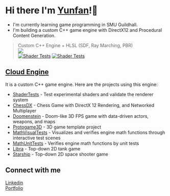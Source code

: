 # Hi there I'm [Yunfan](https://www.yunfanhe.com)!👋
- I'm currently learning game programming in SMU Guildhall.
- I'm building a custom C++ game engine with DirectX12 and Procedural Content Generation.

> Custom C++ Engine + HLSL (SDF, Ray Marching, PBR)  
> ![](res/SDF_Demo.gif)  
> [![Shader Tests](https://github-readme-stats.vercel.app/api/pin/?username=cloud-sail&repo=CloudEngine)](https://github.com/cloud-sail/CloudEngine)
> [![Shader Tests](https://github-readme-stats.vercel.app/api/pin/?username=cloud-sail&repo=ShaderTests)](https://github.com/cloud-sail/ShaderTests)

## [Cloud Engine](https://github.com/cloud-sail/CloudEngine)
It is a custom C++ game engine. Here are the projects using this engine:
- [ShaderTests](https://github.com/cloud-sail/ShaderTests) - Test experimental shaders and validate the renderer system
- [ChessDX](https://github.com/cloud-sail/ChessDX) - Chess Game with DirectX 12 Rendering, and Networked Multiplayer
- [Doomenstein](https://github.com/cloud-sail/Doomenstein) - Doom-like 3D FPS game with data-driven actors, weapons, and maps
- [Protogame3D](https://github.com/cloud-sail/Protogame3D) - 3D game template project
- [MathVisualTests](https://github.com/cloud-sail/MathVisualTests) - Visualizes and verifies engine math functions through interactive test scenes
- [MathUnitTests](https://github.com/cloud-sail/MathUnitTests) - Verifies engine math functions by unit tests
- [Libra](https://github.com/cloud-sail/Libra) - Top-down 2D tank game
- [Starship](https://github.com/cloud-sail/Starship) - Top-down 2D space shooter game


## Connect with me
[Linkedin](https://www.linkedin.com/in/yunfan-he/)  
[Portfolio](https://www.yunfanhe.com)

<!--
**cloud-sail/cloud-sail** is a ✨ _special_ ✨ repository because its `README.md` (this file) appears on your GitHub profile.

Here are some ideas to get you started:

- 🔭 I’m currently working on ...
- 🌱 I’m currently learning ...
- 👯 I’m looking to collaborate on ...
- 🤔 I’m looking for help with ...
- 💬 Ask me about ...
- 📫 How to reach me: ...
- 😄 Pronouns: ...
- ⚡ Fun fact: ...

[![Yunfan's GitHub stats](https://github-readme-stats.vercel.app/api?username=cloud-sail)](https://github.com/cloud-sail)
https://github.com/anuraghazra/github-readme-stats?tab=readme-ov-file#github-stats-card
<br>

[<img align="left" width="32px" src="https://img.icons8.com/?size=100&id=rHeIASNeN99k&format=png&color=000000" />][portfolio]
[<img align="left" width="32px" src="https://img.icons8.com/?size=100&id=xuvGCOXi8Wyg&format=png&color=000000" />][LinkedIn]

<br>

[portfolio]: https://www.yunfanhe.com 
[linkedin]: https://www.linkedin.com/in/yunfan-he/
-->

